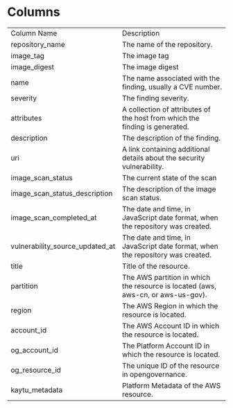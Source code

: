 # Columns  

<table>
	<tr><td>Column Name</td><td>Description</td></tr>
	<tr><td>repository_name</td><td>The name of the repository.</td></tr>
	<tr><td>image_tag</td><td>The image tag</td></tr>
	<tr><td>image_digest</td><td>The image digest</td></tr>
	<tr><td>name</td><td>The name associated with the finding, usually a CVE number.</td></tr>
	<tr><td>severity</td><td>The finding severity.</td></tr>
	<tr><td>attributes</td><td>A collection of attributes of the host from which the finding is generated.</td></tr>
	<tr><td>description</td><td>The description of the finding.</td></tr>
	<tr><td>uri</td><td>A link containing additional details about the security vulnerability.</td></tr>
	<tr><td>image_scan_status</td><td>The current state of the scan</td></tr>
	<tr><td>image_scan_status_description</td><td>The description of the image scan status.</td></tr>
	<tr><td>image_scan_completed_at</td><td>The date and time, in JavaScript date format, when the repository was created.</td></tr>
	<tr><td>vulnerability_source_updated_at</td><td>The date and time, in JavaScript date format, when the repository was created.</td></tr>
	<tr><td>title</td><td>Title of the resource.</td></tr>
	<tr><td>partition</td><td>The AWS partition in which the resource is located (aws, aws-cn, or aws-us-gov).</td></tr>
	<tr><td>region</td><td>The AWS Region in which the resource is located.</td></tr>
	<tr><td>account_id</td><td>The AWS Account ID in which the resource is located.</td></tr>
	<tr><td>og_account_id</td><td>The Platform Account ID in which the resource is located.</td></tr>
	<tr><td>og_resource_id</td><td>The unique ID of the resource in opengovernance.</td></tr>
	<tr><td>kaytu_metadata</td><td>Platform Metadata of the AWS resource.</td></tr>
</table>